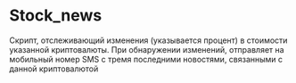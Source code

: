 # Stock_news
Скрипт, отслеживающий изменения (указывается процент) в стоимости указанной криптовалюты.
При обнаружении изменений, отправляет на мобильный номер SMS с тремя последними новостями, связанными с данной криптовалютой
